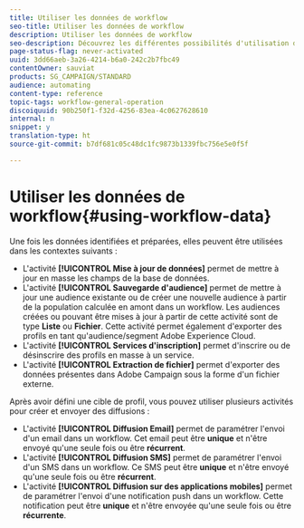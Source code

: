 ```yaml
---
title: Utiliser les données de workflow
seo-title: Utiliser les données de workflow
description: Utiliser les données de workflow
seo-description: Découvrez les différentes possibilités d'utilisation des données importées ou ciblées.
page-status-flag: never-activated
uuid: 3dd66aeb-3a26-4214-b6a0-242c2b7fbc49
contentOwner: sauviat
products: SG_CAMPAIGN/STANDARD
audience: automating
content-type: reference
topic-tags: workflow-general-operation
discoiquuid: 90b250f1-f32d-4256-83ea-4c0627628610
internal: n
snippet: y
translation-type: ht
source-git-commit: b7df681c05c48dc1fc9873b1339fbc756e5e0f5f

---
```



# Utiliser les données de workflow{#using-workflow-data}

Une fois les données identifiées et préparées, elles peuvent être utilisées dans les contextes suivants :

* L'activité **[!UICONTROL Mise à jour de données]** permet de mettre à jour en masse les champs de la base de données.
* L'activité **[!UICONTROL Sauvegarde d'audience]** permet de mettre à jour une audience existante ou de créer une nouvelle audience à partir de la population calculée en amont dans un workflow. Les audiences créées ou pouvant être mises à jour à partir de cette activité sont de type **Liste** ou **Fichier**. Cette activité permet également d'exporter des profils en tant qu'audience/segment Adobe Experience Cloud.
* L'activité **[!UICONTROL Services d'inscription]** permet d'inscrire ou de désinscrire des profils en masse à un service.
* L'activité **[!UICONTROL Extraction de fichier]** permet d'exporter des données présentes dans Adobe Campaign sous la forme d'un fichier externe.

Après avoir défini une cible de profil, vous pouvez utiliser plusieurs activités pour créer et envoyer des diffusions :

* L'activité **[!UICONTROL Diffusion Email]** permet de paramétrer l'envoi d'un email dans un workflow. Cet email peut être **unique** et n'être envoyé qu'une seule fois ou être **récurrent**.
* L'activité **[!UICONTROL Diffusion SMS]** permet de paramétrer l'envoi d'un SMS dans un workflow. Ce SMS peut être **unique** et n'être envoyé qu'une seule fois ou être **récurrent**.
* L'activité **[!UICONTROL Diffusion sur des applications mobiles]** permet de paramétrer l'envoi d'une notification push dans un workflow. Cette notification peut être **unique** et n'être envoyée qu'une seule fois ou être **récurrente**.


